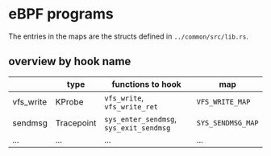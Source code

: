 
<!--  
SPDX-FileCopyrightText: 2024 Tom Weisshuhn <tom.weisshuhn@fau.de>  
  
SPDX-License-Identifier: MIT  
-->  

# eBPF programs

The entries in the maps are the structs defined in `../common/src/lib.rs`.

## overview by hook name

|            |type        | functions to hook                                  |map                 |  
|-----------|-----------|---------------------------------------|-------------------|  
|vfs_write  |KProbe          |`vfs_write`, `vfs_write_ret`                |`VFS_WRITE_MAP`    |  
|sendmsg       |Tracepoint    |`sys_enter_sendmsg`, `sys_exit_sendmsg`|`SYS_SENDMSG_MAP`  |  
|...          |...            |...                                                      |...                        |
